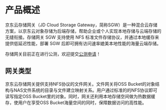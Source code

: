 # 产品概述

京东云存储网关（JD Cloud Storage Gateway，简称SGW）是一种混合云存储方案，以京东云对象存储为后端存储，帮助企业或个人实现本地存储与云端存储的无缝衔接。存储网关 SGW 支持使用 NFS 标准文件存储协议，并通过本地缓存来提供低延迟性能，部署 SGW 后即可拥有访问速率媲美本地性能的海量云端存储。

存储网关目前正在进行公测，欢迎提交[公测申请](https://www.jdcloud.com/cn/public/testApply/storagegateway)！

## 网关类型

京东云存储网关提供支持NFS协议的文件网关。文件网关将OSS Bucket的对象结构与NAS文件系统的目录与文件建立映射关系。用户通过标准的的NFS协议即可读写指定OSS Bucket里的对象。同时，网关还利用本地存储空间做为热数据缓存，使用户在享受OSS Bucket海量空间的同时，保障数据访问的高性能。
